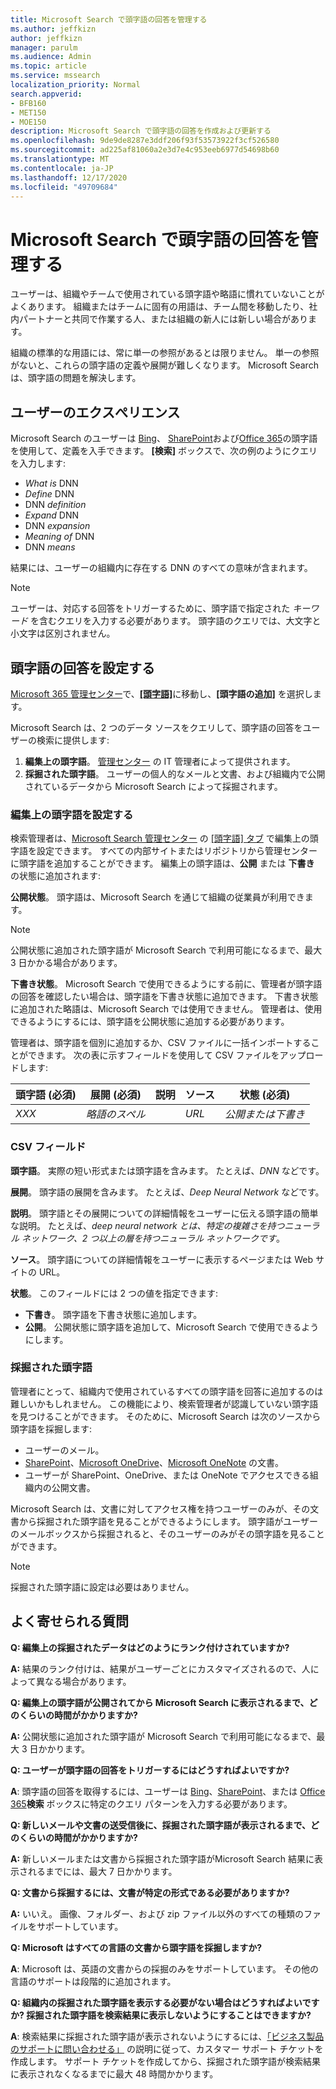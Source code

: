 ```yaml
---
title: Microsoft Search で頭字語の回答を管理する
ms.author: jeffkizn
author: jeffkizn
manager: parulm
ms.audience: Admin
ms.topic: article
ms.service: mssearch
localization_priority: Normal
search.appverid:
- BFB160
- MET150
- MOE150
description: Microsoft Search で頭字語の回答を作成および更新する
ms.openlocfilehash: 9de9de8287e3ddf206f93f53573922f3cf526580
ms.sourcegitcommit: ad225af81060a2e3d7e4c953eeb6977d54698b60
ms.translationtype: MT
ms.contentlocale: ja-JP
ms.lasthandoff: 12/17/2020
ms.locfileid: "49709684"
---
```

# <a name="manage-acronyms-answers-in-microsoft-search"></a>Microsoft Search で頭字語の回答を管理する

ユーザーは、組織やチームで使用されている頭字語や略語に慣れていないことがよくあります。 組織またはチームに固有の用語は、チーム間を移動したり、社内パートナーと共同で作業する人、または組織の新人には新しい場合があります。  

組織の標準的な用語には、常に単一の参照があるとは限りません。 単一の参照がないと、これらの頭字語の定義や展開が難しくなります。 Microsoft Search は、頭字語の問題を解決します。

## <a name="what-users-experience"></a>ユーザーのエクスぺリエンス

Microsoft Search のユーザーは [Bing](https://Bing.com)、 [SharePoint](https://products.office.com/sharepoint/collaboration)および[Office 365](https://Office.com)の頭字語を使用して、定義を入手できます。 **[検索]** ボックスで、次の例のようにクエリを入力します:

- *What is* DNN
- *Define* DNN
- DNN *definition*
- *Expand* DNN
- DNN *expansion*
- *Meaning of* DNN
- DNN *means*

結果には、ユーザーの組織内に存在する DNN のすべての意味が含まれます。

> [!NOTE]
> ユーザーは、対応する回答をトリガーするために、頭字語で指定された *キーワード* を含むクエリを入力する必要があります。 頭字語のクエリでは、大文字と小文字は区別されません。

## <a name="set-up-acronyms-answers"></a>頭字語の回答を設定する

[Microsoft 365 管理センター](https://admin.microsoft.com)で、[**[頭字語]**](https://admin.microsoft.com/Adminportal/Home#/MicrosoftSearch/acronyms)に移動し、**[頭字語の追加]** を選択します。

Microsoft Search は、2 つのデータ ソースをクエリして、頭字語の回答をユーザーの検索に提供します:

1. **編集上の頭字語**。 [管理センター](https://admin.microsoft.com/Adminportal/Home#/MicrosoftSearch/acronyms) の IT 管理者によって提供されます。
2. **採掘された頭字語**。 ユーザーの個人的なメールと文書、および組織内で公開されているデータから Microsoft Search によって採掘されます。

### <a name="set-up-editorial-acronyms"></a>編集上の頭字語を設定する

検索管理者は、[Microsoft Search 管理センター](https://admin.microsoft.com/Adminportal/Home#/MicrosoftSearch) の [[頭字語] タブ](https://admin.microsoft.com/Adminportal/Home#/MicrosoftSearch/acronyms) で編集上の頭字語を設定できます。 すべての内部サイトまたはリポジトリから管理センターに頭字語を追加することができます。 編集上の頭字語は、**公開** または **下書き** の状態に追加されます:

**公開状態**。 頭字語は、Microsoft Search を通じて組織の従業員が利用できます。

> [!NOTE]
> 公開状態に追加された頭字語が Microsoft Search で利用可能になるまで、最大 3 日かかる場合があります。

**下書き状態**。 Microsoft Search で使用できるようにする前に、管理者が頭字語の回答を確認したい場合は、頭字語を下書き状態に追加できます。 下書き状態に追加された略語は、Microsoft Search では使用できません。 管理者は、使用できるようにするには、頭字語を公開状態に追加する必要があります。

管理者は、頭字語を個別に追加するか、CSV ファイルに一括インポートすることができます。 次の表に示すフィールドを使用して CSV ファイルをアップロードします:

| 頭字語 (必須) | 展開 (必須) | 説明  | ソース | 状態 (必須) |
| --------- | --------- | ---------- | --------- |--------- |
| *XXX* | *略語のスペル* |  | *URL* | *公開または下書き* |

### <a name="csv-fields"></a>CSV フィールド

**頭字語**。 実際の短い形式または頭字語を含みます。 たとえば、*DNN* などです。

**展開**。 頭字語の展開を含みます。 たとえば、*Deep Neural Network* などです。

**説明**。 頭字語とその展開についての詳細情報をユーザーに伝える頭字語の簡単な説明。 たとえば、*deep neural network とは、特定の複雑さを持つニューラル ネットワーク、2 つ以上の層を持つニューラル ネットワークです*。

**ソース**。 頭字語についての詳細情報をユーザーに表示するページまたは Web サイトの URL。

**状態**。 このフィールドには 2 つの値を指定できます:

- **下書き**。 頭字語を下書き状態に追加します。
- **公開**。 公開状態に頭字語を追加して、Microsoft Search で使用できるようにします。

### <a name="mined-acronyms"></a>採掘された頭字語

管理者にとって、組織内で使用されているすべての頭字語を回答に追加するのは難しいかもしれません。 この機能により、検索管理者が認識していない頭字語を見つけることができます。 そのために、Microsoft Search は次のソースから頭字語を採掘します:

- ユーザーのメール。
- [SharePoint](https://products.office.com/sharepoint/collaboration)、[Microsoft OneDrive]( https://onedrive.live.com/about/)、[Microsoft OneNote](https://www.onenote.com/) の文書。
- ユーザーが SharePoint、OneDrive、または OneNote でアクセスできる組織内の公開文書。

Microsoft Search は、文書に対してアクセス権を持つユーザーのみが、その文書から採掘された頭字語を見ることができるようにします。 頭字語がユーザーのメールボックスから採掘されると、そのユーザーのみがその頭字語を見ることができます。

> [!NOTE]
> 採掘された頭字語に設定は必要はありません。

## <a name="frequently-asked-questions"></a>よく寄せられる質問

**Q: 編集上の採掘されたデータはどのようにランク付けされていますか?**

**A:** 結果のランク付けは、結果がユーザーごとにカスタマイズされるので、人によって異なる場合があります。

**Q: 編集上の頭字語が公開されてから Microsoft Search に表示されるまで、どのくらいの時間がかかりますか?**

**A:** 公開状態に追加された頭字語が Microsoft Search で利用可能になるまで、最大 3 日かかります。

**Q: ユーザーが頭字語の回答をトリガーするにはどうすればよいですか?**

**A**: 頭字語の回答を取得するには、ユーザーは [ Bing](https://bing.com)、[SharePoint](https://products.office.com/sharepoint/collaboration)、または [Office 365](https://Office.com)**検索** ボックスに特定のクエリ パターンを入力する必要があります。

**Q: 新しいメールや文書の送受信後に、採掘された頭字語が表示されるまで、どのくらいの時間がかかりますか?**

**A:** 新しいメールまたは文書から採掘された頭字語がMicrosoft Search 結果に表示されるまでには、最大 7 日かかります。

**Q: 文書から採掘するには、文書が特定の形式である必要がありますか?**

**A:** いいえ。 画像、フォルダー、および zip ファイル以外のすべての種類のファイルをサポートしています。

**Q: Microsoft はすべての言語の文書から頭字語を採掘しますか?**

**A**: Microsoft は、英語の文書からの採掘のみをサポートしています。 その他の言語のサポートは段階的に追加されます。

**Q: 組織内の採掘された頭字語を表示する必要がない場合はどうすればよいですか? 採掘された頭字語を検索結果に表示しないようにすることはできますか?**

**A**: 検索結果に採掘された頭字語が表示されないようにするには、[「ビジネス製品のサポートに問い合わせる」](https://docs.microsoft.com/office365/admin/contact-support-for-business-products?redirectSourcePath=%252f%252farticle%252fContact-Office-365-for-business-support-32a17ca7-6fa0-4870-8a8d-e25ba4ccfd4b&view=o365-worldwide&tabs=online#BKMK_call_support) の説明に従って、カスタマー サポート チケットを作成します。
サポート チケットを作成してから、採掘された頭字語が検索結果に表示されなくなるまでに最大 48 時間かかります。
